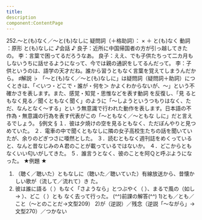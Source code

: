 ```yaml
---
title:
description
component:ContentPage
---
```



252.～と(も)なく／～と(も)なしに
疑問詞（＋格助詞）： × ＋ と(も)なく
動詞 ：原形 と(も)なしに
♪会話 ♪
良子：近所に中国帰国者の方が引っ越してきたの。
李：言葉で困ってるだろうなあ。
良子：ええ、でも子供たちって二カ月もしないうちに話せるようになって、今では親の通訳をしてるんだって。
李：子供というのは、語学の天才だね。誰から習うともなく言葉を覚えてしまうんだから。
♯解説 ♭
「～と(も)なく／～と(も)なしに」は疑問詞（疑問詞＋助詞）につくときは、「＜いつ・どこで・誰が・何を＞ かよくわからないが、～」という不確かさを表します。また、感覚・知覚・思惟などを表す動詞 を反復し、「見 るともなく見る／聞くともなく聞く」のように「～しようというつもりはなく、ただ、なんとなく～する」とい う無意識で行われた動作を表します。日本語の不作為・無意識の行為を表す代表がこの「～ともなく／～ともな しに」だと言えるでしょう。
§例文 §
１．彼は夕焼けの空を見るともなく、ただぼんやりと見つめていた。
２．電車の中で聞くともなしに隣の女子高校生たちの話を聞いていたが、余りのどぎつさに唖然とした。
３．読むともなく週刊誌をめくっていると、なんと昔なじみのＡ君のことが載っているではないか。
４．どこからともなくいい匂いがしてきた。
５．誰言うとなく、彼のことを阿Ｑと呼ぶようになった。
★例題 ★
1) （聴く／聴いた）ともなしに（聴いた／聴いていた）有線放送から、昔懐かしい歌が（流して／流れて）き
た。
2) 彼は誰に語る（ ）もなく「さようなら」とつぶやく（ ）、まるで風の（如し→ ）、どこ（ ）とも なく去って行った。
(^^)前課の解答(^^)
1)とも／とも／こと（～とのことだ→文型209）
2)が（逆説）／残念（逆説「～ながら」→文型270）／つかない
